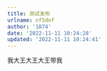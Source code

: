 ```yaml
---
title: 测试发布
urlname: nf5dnf
author: '1874'
date: '2022-11-11 10:24:28'
updated: '2022-11-11 10:24:41'
---
```

我大王大王大王带我
